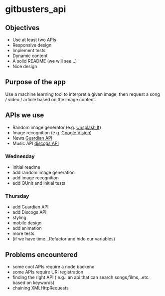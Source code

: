 # gitbusters_api

## Objectives
- Use at least two APIs
- Responsive design
- Implement tests
- Dynamic content
- A solid README (we will see...)
- Nice design

## Purpose of the app
Use a machine learning tool to interpret a given image, then request a song / video / article based on the image content.

## APIs we use
- Random image generator (e.g. [Unsplash It](https://unsplash.it/))
- Image recognition (e.g. [Google Vision](https://cloud.google.com/vision/docs/))
- News [Guardian API](http://open-platform.theguardian.com/)
- Music API [discogs API](https://www.discogs.com/developers/)

### Wednesday
- initial readme
- add random image generation
- add image recognition
- add QUnit and initial tests

### Thursday
- add Guardian API
- add Discogs API
- styling 
- mobile design
- add animation
- more tests
- (if we have time...Refactor and hide our variables)

## Problems encountered

- some cool APIs require a node backend
- some APIs require URI registration
- finding the right API ( e.g.: an api that can search songs,films,..etc. based on keywords)
- chaining XMLHttpRequests
